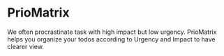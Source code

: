 # PrioMatrix

We often procrastinate task with high impact but low urgency.
PrioMatrix helps you organize your todos according to Urgency and Impact to have clearer view.
